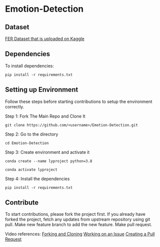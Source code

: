 # Emotion-Detection

## Dataset
[FER Dataset that is uploaded on Kaggle](https://www.kaggle.com/ananthu017/emotion-detection-fer)

## Dependencies
To install dependencies:

```
pip install -r requirements.txt
```

## Setting up Environment
Follow these steps before starting contributions to setup the environment correctly.

Step 1: Fork The Main Repo and Clone It

```
git clone https://github.com/<username>/Emotion-Detection.git
```

Step 2: Go to the directory
```
cd Emotion-Detection
```

Step 3: Create environment and activate it
```
conda create --name lyproject python=3.8
```
```
conda activate lyproject
```

Step 4: Install the dependencies 
```
pip install -r requirements.txt
```

## Contribute
To start contributions, please fork the project first.
If you already have forked the project, fetch any updates from upstream repository using git pull.
Make new feature branch to add the new feature.
Make pull request.

Video references:
[Forking and Cloning](https://www.youtube.com/watch?v=OODDLyvePr8)
[Working on an Issue](https://www.youtube.com/watch?v=2Y8AkBUbrNU)
[Creating a Pull Request](https://www.youtube.com/watch?v=8Bx9e8uk8ko)

